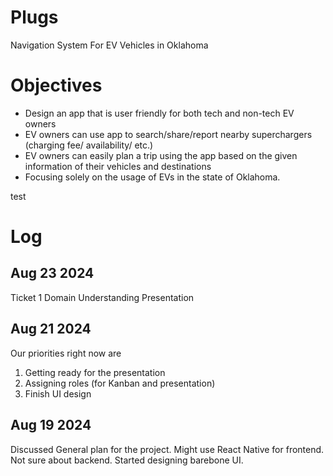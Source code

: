 # Plugs
Navigation System For EV Vehicles in Oklahoma

# Objectives
- Design an app that is user friendly for both tech and non-tech EV owners
- EV owners can use app to search/share/report nearby superchargers
(charging fee/ availability/ etc.)
- EV owners can easily plan a trip using the app based on the given information
of their vehicles and destinations
- Focusing solely on the usage of
EVs in the state of Oklahoma.


test

# Log

## Aug 23 2024
Ticket 1 Domain Understanding Presentation

## Aug 21 2024
Our priorities right now are 

1. Getting ready for the presentation
2. Assigning roles (for Kanban and presentation)
3. Finish UI design

## Aug 19 2024
Discussed General plan for the project.
Might use React Native for frontend.
Not sure about backend.
Started designing barebone UI.

